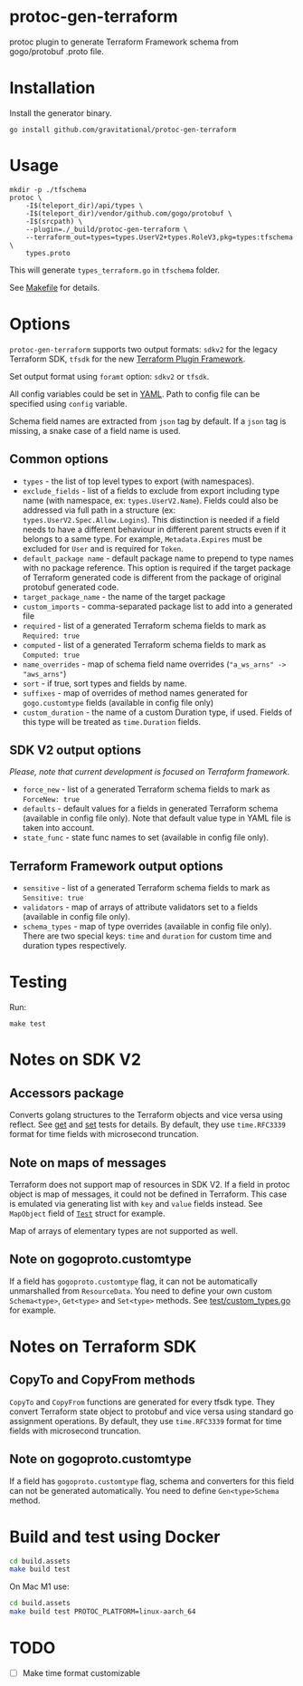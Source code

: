 # protoc-gen-terraform

protoc plugin to generate Terraform Framework schema from gogo/protobuf .proto file.

# Installation

Install the generator binary.

```
go install github.com/gravitational/protoc-gen-terraform
```

# Usage

```
mkdir -p ./tfschema
protoc \
    -I$(teleport_dir)/api/types \
    -I$(teleport_dir)/vendor/github.com/gogo/protobuf \
    -I$(srcpath) \
    --plugin=./_build/protoc-gen-terraform \
    --terraform_out=types=types.UserV2+types.RoleV3,pkg=types:tfschema \
    types.proto
```

This will generate `types_terraform.go` in `tfschema` folder. 

See [Makefile](Makefile) for details.

# Options

`protoc-gen-terraform` supports two output formats: `sdkv2` for the legacy Terraform SDK, `tfsdk` for the new [Terraform Plugin Framework](http://github.com/hashicorp/terraform-plugin-framework/tree/v0.4.1/tfsdk).

Set output format using `foramt` option: `sdkv2` or `tfsdk`.

All config variables could be set in [YAML](example/teleport.yaml). Path to config file can be specified using `config` variable. 

Schema field names are extracted from `json` tag by default. If a `json` tag is missing, a snake case of a field name is used. 

## Common options

* `types` - the list of top level types to export (with namespaces).
* `exclude_fields` - list of a fields to exclude from export including type name (with namespace, ex: `types.UserV2.Name`). Fields could also be addressed via full path in a structure (ex: `types.UserV2.Spec.Allow.Logins`). This distinction is needed if a field needs to have a different behaviour in different parent structs even if it belongs to a same type. For example, `Metadata.Expires` must be excluded for `User` and is required for `Token`.
* `default_package name` - default package name to prepend to type names with no package reference. This option is required if the target package of Terraform generated code is different from the package of original protobuf generated code.
* `target_package_name` - the name of the target package
* `custom_imports` - comma-separated package list to add into a generated file
* `required` - list of a generated Terraform schema fields to mark as `Required: true`
* `computed` - list of a generated Terraform schema fields to mark as `Computed: true`
* `name_overrides` - map of schema field name overrides (`"a_ws_arns" -> "aws_arns"`)
* `sort` - if true, sort types and fields by name.
* `suffixes` - map of overrides of method names generated for `gogo.customtype` fields (available in config file only)
* `custom_duration` - the name of a custom Duration type, if used. Fields of this type will be treated as `time.Duration` fields.

## SDK V2 output options

_Please, note that current development is focused on Terraform framework_.

* `force_new` - list of a generated Terraform schema fields to mark as `ForceNew: true`
* `defaults` - default values for a fields in generated Terraform schema (available in config file only). Note that default value type in YAML file is taken into account.
* `state_func` - state func names to set (available in config file only).

## Terraform Framework output options

* `sensitive` - list of a generated Terraform schema fields to mark as `Sensitive: true`
* `validators` - map of arrays of attribute validators set to a fields (available in config file only).
* `schema_types` - map of type overrides (available in config file only). There are two special keys: `time` and `duration` for custom time and duration types respectively.

# Testing

Run:

```make test```

# Notes on SDK V2

## Accessors package

Converts golang structures to the Terraform objects and vice versa using reflect. See [get](example/get_test.go) and [set](example/get_test.go) tests for details. By default, they use `time.RFC3339` format for time fields with microsecond truncation.

## Note on maps of messages

Terraform does not support map of resources in SDK V2. If a field in protoc object is map of messages, it could not be defined in Terraform. This case is emulated via generating list with `key` and `value` fields instead. See `MapObject` field of [`Test`](test/custom_types.go) struct for example.

Map of arrays of elementary types are not supported as well.

## Note on gogoproto.customtype

If a field has `gogoproto.customtype` flag, it can not be automatically unmarshalled from `ResourceData`. You need to define your own custom `Schema<type>`, `Get<type>` and `Set<type>` methods. See [test/custom_types.go](test/custom_types.go) for example.

# Notes on Terraform SDK

## CopyTo and CopyFrom methods

`CopyTo` and `CopyFrom` functions are generated for every tfsdk type. They convert Terraform state object to protobuf and vice versa using standard go assignment operations. By default, they use `time.RFC3339` format for time fields with microsecond truncation.

## Note on gogoproto.customtype

If a field has `gogoproto.customtype` flag, schema and converters for this field can not be generated automatically. You need to define `Gen<type>Schema` method.

# Build and test using Docker

```sh
cd build.assets
make build test
```

On Mac M1 use:
```sh
cd build.assets
make build test PROTOC_PLATFORM=linux-aarch_64
```

# TODO

- [ ] Make time format customizable
